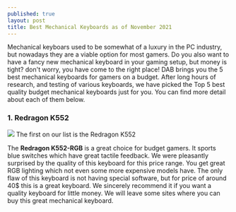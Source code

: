 ```yaml
---
published: true
layout: post
title: Best Mechanical Keyboards as of November 2021
---
```

Mechanical keyboars used to be somewhat of a luxury in the PC industry, but nowadays they are a viable option for most gamers. Do you also want to have a fancy new mechanical keyboard in your gaming setup, but money is tight? don't worry, you have come to the right place! DAB brings you the 5 best mechanical keyboards for gamers on a budget. After long hours of research, and testing of various keyboards, we have picked the Top 5 best quality budget mechanical keyboards just for you. You can find more detail about each of them below. 

### 1. Redragon K552
![]({{site.baseurl}}/images/Redragon-K552.jpg)
The first on our list is the Redragon K552

The **Redragon K552-RGB** is a great choice for budget gamers. It sports blue switches which have great tactile feedback. We were pleasantly surprised by the quality of this keyboard for this price range. You get great RGB lighting which not even some more expensive models have. The only flaw of this keyboard is not having special software, but for price of around 40$ this is a great keyboard. We sincerely recommend it if you want a quality keyboard for little money.
We will leave some sites where you can buy this great mechanical keyboard.
